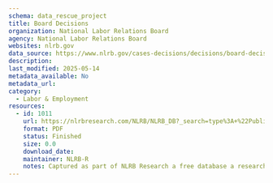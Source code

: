 ```yaml
---
schema: data_rescue_project 
title: Board Decisions
organization: National Labor Relations Board
agency: National Labor Relations Board
websites: nlrb.gov
data_source: https://www.nlrb.gov/cases-decisions/decisions/board-decisions
description: 
last_modified: 2025-05-14
metadata_available: No
metadata_url: 
category:
  - Labor & Employment 
resources:
  - id: 1011
    url: https://nlrbresearch.com/NLRB/NLRB_DB?_search=type%3A+%22Published+Board+Decision%22
    format: PDF
    status: Finished
    size: 0.0
    download_date: 
    maintainer: NLRB-R
    notes: Captured as part of NLRB Research a free database a researcher made.
---
```

